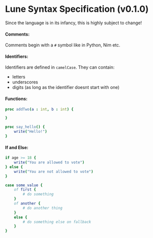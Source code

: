 # Lune Syntax Specification (v0.1.0)
Since the language is in its infancy, this is highly subject to change!

#### Comments:
Comments begin with a `#` symbol like in Python, Nim etc.

#### Identifiers:
Identifiers are defined in `camelCase`. They can contain:
- letters
- underscores
- digits (as long as the identifier doesnt start with one)

#### Functions:
```nim
proc addTwo(a : int, b : int) {

}

proc say_hello() {
    write("Hello!")
}
```

#### If and Else:
```nim
if age >= 18 {
    write("You are allowed to vote")
} else {
    write("You are not allowed to vote")
}
```

```nim
case some_value {
    of first { 
        # do something
    }
    of another {
        # do another thing
    }
    else {
        # do something else on fallback
    }
}
```